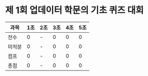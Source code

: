 # 제 1회 업데이터 학문의 기초 퀴즈 대회
|과목|1조|2조|3조|4조|5조|
|---|---|---|---|---|---|
|전수|0|-|0|0|0|
|미적분|0|-|0|0|0|
|컴프|0|-|0|0|0|
|총점|0|-|0|0|0|